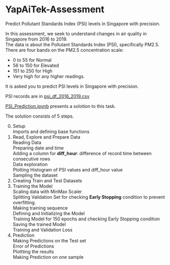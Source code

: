 # YapAiTek-Assessment
Predict Pollutant Standards Index (PSI) levels in Singapore with precision.  

In this assessment, we seek to understand changes in air quality in Singapore from 2016 to 2019.  
The data is about the Pollutant Standards Index (PSI), specifically PM2.5.  
There are four bands on the PM2.5 concentration scale:  
* 0 to 55 for Normal  
* 56 to 150 for Elevated  
* 151 to 250 for High  
* Very high for any higher readings. 

It is asked you to predict PSI levels in Singapore with precision.  

PSI records are in [psi_df_2016_2019.csv](https://github.com/eesaeedkarimi/YapAiTek-Assessment/blob/master/psi_df_2016_2019.csv)

[PSI_Prediction.ipynb](https://github.com/eesaeedkarimi/YapAiTek-Assessment/blob/master/PSI_Prediction.ipynb) presents a solotion to this task.

The solution consists of 5 steps.

0. Setup  
Imports and defining base functions
1. Read, Explore and Prepare Data  
Reading Data  
Preparing date and time  
Adding a column for **diff_hour**: difference of record time between consecutive rows  
Data exploration  
Plotting Histogram of PSI values and diff_hour value  
Sampling the dataset  
2. Creating Train and Test Datasets
3. Training the Model  
Scaling data with MinMax Scaler  
Splitting Validation Set for checking **Early Stopping** condition to prevent overfitting.  
Making training sequence  
Defining and Initializing the Model  
Training Model for 150 epochs and checking Early Stopping condition  
Saving the trained Model  
Training and Validation Loss  
4. Prediction  
Making Predictions on the Test set  
Error of Predictions  
Plottting the results  
Making Prediction on one sample
